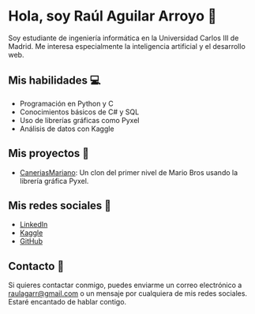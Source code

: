 # Hola, soy Raúl Aguilar Arroyo 👋

Soy estudiante de ingeniería informática en la Universidad Carlos III de Madrid. Me interesa especialmente la inteligencia artificial y el desarrollo web.

## Mis habilidades 💻

- Programación en Python y C
- Conocimientos básicos de C# y SQL
- Uso de librerías gráficas como Pyxel
- Análisis de datos con Kaggle

## Mis proyectos 🚀

- [CaneriasMariano](https://github.com/Ragarr/CaneriasMariano): Un clon del primer nivel de Mario Bros usando la librería gráfica Pyxel.

## Mis redes sociales 📱

- [LinkedIn](https://www.linkedin.com/in/raùl-aguilar-arroyo-208462221)
- [Kaggle](https://www.kaggle.com/ragarr)
- [GitHub](https://github.com/Ragarr)

## Contacto 📧

Si quieres contactar conmigo, puedes enviarme un correo electrónico a raulagarr@gmail.com o un mensaje por cualquiera de mis redes sociales. Estaré encantado de hablar contigo.
